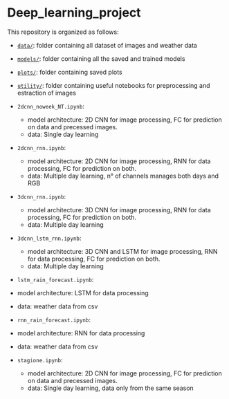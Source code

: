 # Deep_learning_project
This repository is organized as follows:

- [`data/`](data/): folder containing all dataset of images and weather data
- [`models/`](models/): folder containing all the saved and trained models
- [`plots/`](plots/): folder containing saved plots
- [`utility/`](utility/): folder containing useful notebooks for preprocessing and estraction of images

- `2dcnn_noweek_NT.ipynb`:
  - model architecture: 2D CNN for image processing, FC for prediction on data and precessed images.
  - data: Single day learning

- `2dcnn_rnn.ipynb`:
  - model architecture: 2D CNN for image processing, RNN for data processing, FC for prediction on both.
  - data: Multiple day learning, n° of channels manages both days and RGB

- `3dcnn_rnn.ipynb`:
  - model architecture: 3D CNN for image processing, RNN for data processing, FC for prediction on both.
  - data: Multiple day learning

- `3dcnn_lstm_rnn.ipynb`:
  - model architecture: 3D CNN and LSTM for image processing, RNN for data processing, FC for prediction on both.
  - data: Multiple day learning
    
-  `lstm_rain_forecast.ipynb`:
  - model architecture: LSTM for data processing
  - data: weather data from csv

-  `rnn_rain_forecast.ipynb`:
  - model architecture: RNN for data processing
  - data: weather data from csv

- `stagione.ipynb`:
  - model architecture: 2D CNN for image processing, FC for prediction on data and precessed images.
  - data: Single day learning, data only from the same season
